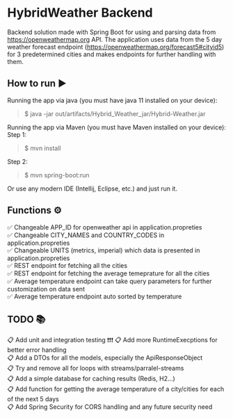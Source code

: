 # HybridWeather Backend

Backend solution made with Spring Boot for using and parsing data from https://openweathermap.org API. The application uses data from the 5 day weather forecast endpoint 
(https://openweathermap.org/forecast5#cityid5) for 3 predetermined cities and makes endpoints for further handling with them.

## How to run :arrow_forward:
Running the app via java (you must have java 11 installed on your device):
> $ java -jar out/artifacts/Hybrid_Weather_jar/Hybrid-Weather.jar

Running the app via Maven (you must have Maven installed on your device):
Step 1:  
> $ mvn install  

Step 2:  

> $ mvn spring-boot:run  

Or use any modern IDE (Intellij, Eclipse, etc.) and just run it.

## Functions :gear:

✅ Changeable APP_ID for openweather api in application.propreties  
✅ Changeable CITY_NAMES and COUNTRY_CODES in application.propreties  
✅ Changeable UNITS (metrics, imperial) which data is presented in application.propreties  
✅ REST endpoint for fetching all the cities  
✅ REST endpoint for fetching the average temeprature for all the cities  
✅ Average temperature endpoint can take query parameters for further customization on data sent  
✅ Average temperature endpoint auto sorted by temperature

## TODO :books:

:clipboard: Add unit and integration testing ❗❗❗
:clipboard: Add more RuntimeExecptions for better error handling  
:clipboard: Add a DTOs for all the models, especially the ApiResponseObject  
:clipboard: Try and remove all for loops with streams/parralel-streams  
:clipboard: Add a simple database for caching results (Redis, H2...)  
:clipboard: Add function for getting the average temperature of a city/cities for each of the next 5 days  
:clipboard: Add Spring Security for CORS handling and any future security need  




